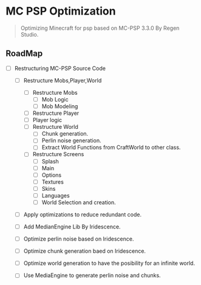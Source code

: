 # **MC PSP Optimization**
> Optimizing Minecraft for psp based on MC-PSP 3.3.0 By Regen Studio.
## RoadMap
 - [ ] Restructuring MC-PSP Source Code
   -  [ ] Restructure Mobs,Player,World
     - [ ] Restructure Mobs
       - [ ]  Mob Logic
       - [ ]  Mob Modeling
     - [ ]  Restructure Player
       - [ ]  Player logic
     - [ ] Restructure World
       - [ ] Chunk generation.
       - [ ] Perlin noise generation.
       - [ ] Extract World Functions from CraftWorld to other class.
     - [ ] Restructure Screens
       - [ ] Splash
       - [ ] Main
       - [ ] Options
       - [ ] Textures
       - [ ] Skins
       - [ ] Languages
       - [ ] World Selection and creation.
   - [ ] Apply optimizations to reduce redundant code.
   - [ ] Add MedianEngine Lib By Iridescence.
   - [ ] Optimize perlin noise based on Iridescence.
   - [ ] Optimize chunk generation baed on Iridescence.
   - [ ] Optimize world generation to have the posibility for an infinite world.
   - [ ] Use MediaEngine to generate perlin noise and chunks.
     
